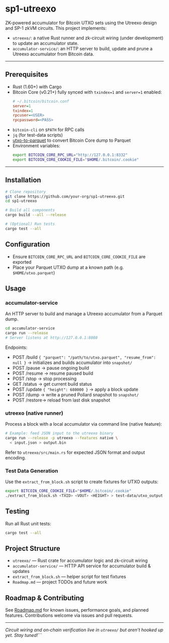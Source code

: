 
# sp1-utreexo

ZK-powered accumulator for Bitcoin UTXO sets using the Utreexo design and SP-1 zkVM circuits.
This project implements:
  - `utreexo/`: a native Rust runner and zk-circuit wiring (under development) to update an accumulator state.
  - `accumulator-service/`: an HTTP server to build, update and prune a Utreexo accumulator from Bitcoin data.

---

## Prerequisites

- Rust (1.60+) with Cargo
- Bitcoin Core (v0.21+) fully synced with `txindex=1` and `server=1` enabled:
  ```ini
  # ~/.bitcoin/bitcoin.conf
  server=1
  txindex=1
  rpcuser=<USER>
  rpcpassword=<PASS>
  ```
- `bitcoin-cli` on `$PATH` for RPC calls
- `jq` (for test-data scripts)
- [utxo-to-parquet](https://github.com/romanz/utxo-to-parquet) to convert Bitcoin Core dump to Parquet
- Environment variables:
  ```bash
  export BITCOIN_CORE_RPC_URL="http://127.0.0.1:8332"
  export BITCOIN_CORE_COOKIE_FILE="$HOME/.bitcoin/.cookie"
  ```

---

## Installation

```bash
# Clone repository
git clone https://github.com/your-org/sp1-utreexo.git
cd sp1-utreexo

# Build all components
cargo build --all --release

# (Optional) Run tests
cargo test --all
```

## Configuration

- Ensure `BITCOIN_CORE_RPC_URL` and `BITCOIN_CORE_COOKIE_FILE` are exported
- Place your Parquet UTXO dump at a known path (e.g. `$HOME/utxo.parquet`)

## Usage

### accumulator-service

An HTTP server to build and manage a Utreexo accumulator from a Parquet dump.

```bash
cd accumulator-service
cargo run --release
# Server listens at http://127.0.0.1:8080
```

Endpoints:
  - POST /build  `{ "parquet": "/path/to/utxo.parquet", "resume_from": null }`
    → initializes and builds accumulator into `snapshot/`
  - POST /pause  → pause ongoing build
  - POST /resume → resume paused build
  - POST /stop   → stop processing
  - GET  /status → get current build status
  - POST /update `{ "height": 680000 }` → apply a block update
  - POST /dump   → write a pruned Pollard snapshot to `snapshot/`
  - POST /restore→ reload from last disk snapshot

### utreexo (native runner)

Process a block with a local accumulator via command line (native feature):

```bash
# Example: feed JSON input to the utreexo binary
cargo run --release -p utreexo --features native \
  < input.json > output.bin
```

Refer to `utreexo/src/main.rs` for expected JSON format and output encoding.

### Test Data Generation

Use the `extract_from_block.sh` script to create fixtures for UTXO outputs:

```bash
export BITCOIN_CORE_COOKIE_FILE="$HOME/.bitcoin/.cookie"
./extract_from_block.sh <TXID> <VOUT> <HEIGHT> > test-data/utxo_output.txt
```

## Testing

Run all Rust unit tests:

```bash
cargo test --all
```

## Project Structure

- `utreexo/` — Rust crate for accumulator logic and zk-circuit wiring
- `accumulator-service/` — HTTP API service for accumulator build & updates
- `extract_from_block.sh` — helper script for test fixtures
- `Roadmap.md` — project TODOs and future work

## Roadmap & Contributing

See [Roadmap.md](Roadmap.md) for known issues, performance goals, and planned features.
Contributions welcome via issues and pull requests.

---

_Circuit wiring and on‑chain verification live in `utreexo/` but aren’t hooked up yet. Stay tuned!_```